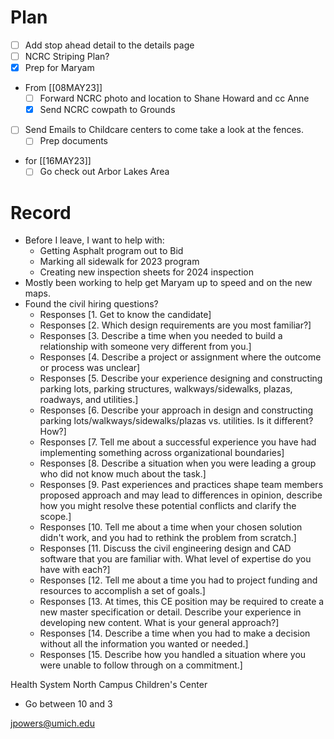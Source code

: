 # Plan
- [ ] Add stop ahead detail to the details page
- [ ] NCRC Striping Plan?
- [x] Prep for Maryam 
- From [[08MAY23]]
	- [ ]  Forward NCRC photo and location to Shane Howard and cc Anne
	- [x] Send NCRC cowpath to Grounds
- [ ] Send Emails to Childcare centers to come take a look at the fences. 
	- [ ] Prep documents
- for [[16MAY23]]
	- [ ] Go check out Arbor Lakes Area
# Record
- Before I leave, I want to help with:
	- Getting Asphalt program out to Bid
	- Marking all sidewalk for 2023 program
	- Creating new inspection sheets for 2024 inspection
- Mostly been working to help get Maryam up to speed and on the new maps.
- Found the civil hiring questions?
	- Responses [1. Get to know the candidate]
	- Responses [2. Which design requirements are you most familiar?]
	- Responses [3. Describe a time when you needed to build a relationship with someone very different from you.]
	- Responses [4. Describe a project or assignment where the outcome or process was unclear]
	- Responses [5. Describe your experience designing and constructing parking lots, parking structures, walkways/sidewalks, plazas, roadways, and utilities.]
	- Responses [6. Describe your approach in design and constructing parking lots/walkways/sidewalks/plazas vs. utilities. Is it different? How?]
	- Responses [7. Tell me about a successful experience you have had implementing something across organizational boundaries]
	- Responses [8. Describe a situation when you were leading a group who did not know much about the task.]
	- Responses [9. Past experiences and practices shape team members proposed approach and may lead to differences in opinion, describe how you might resolve these potential conflicts and clarify the scope.]
	- Responses [10. Tell me about a time when your chosen solution didn't work, and you had to rethink the problem from scratch.]
	- Responses [11. Discuss the civil engineering design and CAD software that you are familiar with. What level of expertise do you have with each?]
	- Responses [12. Tell me about a time you had to project funding and resources to accomplish a set of goals.]
	- Responses [13. At times, this CE position may be required to create a new master specification or detail. Describe your experience in developing new content. What is your general approach?]
	- Responses [14. Describe a time when you had to make a decision without all the information you wanted or needed.]
	- Responses [15. Describe how you handled a situation where you were unable to follow through on a commitment.]

Health System
North Campus Children's Center
- Go between 10 and 3








jpowers@umich.edu